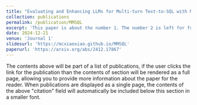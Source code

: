 ```yaml
---
title: "Evaluating and Enhancing LLMs for Multi-turn Text-to-SQL with Multiple Question Types"
collection: publications
permalink: /publication/MMSQL
excerpt: 'This paper is about the number 1. The number 2 is left for future work.'
date: 2024-12-21
venue: 'Journal 1'
slidesurl: 'https://mcxiaoxiao.github.io/MMSQL'
paperurl: 'https://arxiv.org/abs/2412.17867'
---
```


The contents above will be part of a list of publications, if the user clicks the link for the publication than the contents of section will be rendered as a full page, allowing you to provide more information about the paper for the reader. When publications are displayed as a single page, the contents of the above "citation" field will automatically be included below this section in a smaller font.